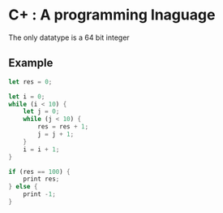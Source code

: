 # C+ : A programming lnaguage

The only datatype is a 64 bit integer

## Example

``` rust
let res = 0;

let i = 0;
while (i < 10) {
    let j = 0;
    while (j < 10) {
        res = res + 1;
        j = j + 1;
    }
    i = i + 1;
}

if (res == 100) {
    print res;
} else {
    print -1;
}
```
